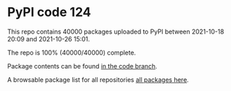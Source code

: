 # PyPI code 124

This repo contains 40000 packages uploaded to PyPI between 
2021-10-18 20:09 and 2021-10-26 15:01.

The repo is 100% (40000/40000) complete.

Package contents can be found [in the code branch](https://github.com/pypi-data/pypi-mirror-124/tree/code/packages).

A browsable package list for all repositories [all packages here](https://pypi-data.github.io/website/repositories/pypi-mirror-124).


